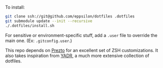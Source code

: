 To install:

```sh
git clone ssh://git@github.com/eppsilon/dotfiles .dotfiles
git submodule update --init --recursive
./.dotfiles/install.sh
```

For sensitive or environment-specific stuff, add a `.user` file to override the main one. (Ex: `.gitconfig.user`.)

This repo depends on [Prezto]() for an excellent set of ZSH customizations. It also takes inspiration from
[YADR](https://github.com/skwp/dotfiles), a much more extensive collection of dotfiles.
